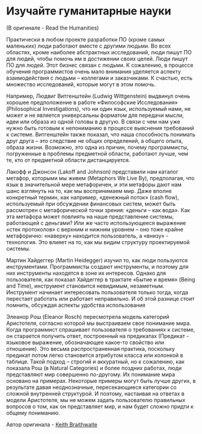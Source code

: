 # Изучайте гуманитарные науки
(В оригинале - Read the Humanities)

Практически в любом проекте разработки ПО (кроме самых маленьких) люди работают вместе с другими людьми. Во всех областях, кроме наиболее абстрактных исследований, люди пишут ПО для людей, чтобы помочь им в достижении своих целей. Люди пишут ПО для людей. Этот бизнес связан с людьми. К сожалению, в процессе обучения программистов очень мало внимания уделяется аспекту взаимодействия с людьми – коллегами и заказчиками. К счастью, есть множество исследований, которые могут в этом помочь.

Например, Людвиг Витгенштейн (Ludwig Wittgenstein) выдвинул очень хорошее предположение в работе «Философские Исследования» (Philosophical Investigations), что ни один язык, используемый нами, не может и не является универсальны форматом для передачи мысли, идеи или образа из одной головы в другую. В связи с чем нам уже нужно быть готовым к непониманию в процессе выяснения требований к системе. Витгенштейн также показал, что наша способность понимать друг друга – это следствие не общих определений, а общего опыта, образа жизни. Возможно, это одна из причин, почему программисты, погруженные в проблемы предметной области, работают лучше, чем те, кто от предметной области дистанцируется.

Лакофф и Джонсон (Lakoff and Johnson) представили нам каталог метафор, которыми мы живем (Metaphors We Live By), предполагая, что язык в значительной мере метафоричен, и эти метафоры дают нам шанс взглянуть на то, как мы воспринимаем мир. Даже вполне конкретный термин, как например, «денежный поток» (cash flow), используемый при обсуждении финансовых систем, может быть рассмотрен с метафорической точки зрения: «деньги – как вода». Как эта метафора может повлиять на наше представление системы, работающей с деньгами? Или же часто использующееся выражение «стек протоколов» с верхним и нижним уровнем – оно тоже крайне метафорично: «наверху» находится пользователь, а «внизу» - технология. Это влияет на то, как мы видим структуру проектируемой системы.

Мартин Хайдеггер (Martin Heidegger) изучил то, как люди пользуются инструментами. Программисты создают инструменты, и поэтому для них инструменты находятся в зоне их интересов. Однако для пользователя, как показал Хайдеггер в трактате «Бытие и время» (Being and Time), инструмент становится невидимым, незаметным. Инструмент начинает интересовать пользователя только тогда, когда перестает работать или работает неправильно. И об этой разнице стоит помнить, обсуждая аспекты удобства использования

Элеанор Рош (Eleanor Rosch) пересмотрела модель категорий Аристотеля, согласно которой мы выстраиваем свое понимание мира. Когда программист спрашивает пользователя о требованиях к системе, он старается получить ответ, построенный на предикатах (Предикат - языковое выражение, обозначающее какое-то свойство или отношение). Это весьма распространенная практика, поскольку предикат потом легко становится атрибутом класса или колонкой в таблице. Такой подход – строгий и аккуратный, но к сожалению, как показала Рош (в Natural Categories) и более поздних работах, люди представляют мир совершенно по-другому. Их понимание мира основано на примерах. Некоторые примеры могут быть лучше других, в результате давая неоднозначные, пересекающиеся категории со сложной внутренней структурой. И поэтому, настаивая на ответах в модели Аристотеля, мы не можем задать пользователю правильных вопросов о том, как он представляет мир, и нам будет сложно придти к общему пониманию.

Автор оригинала - [Keith Braithwaite](http://programmer.97things.oreilly.com/wiki/index.php/Keith_Braithwaite)
